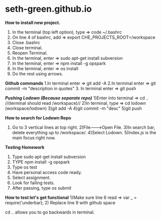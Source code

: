 # seth-green.github.io

**How to install new project.**
1. In the terminal (top left option), type => code ~/.bashrc
2. On line 4 of bashrc, add => export CHE_PROJECTS_ROOT=/workspace
3. Close .bashrc
4. Close terminal.
5. Reopen Terminal.
6. In the terminal, enter => sudo apt-get install subversion
7. In the terminal, enter => npm install -g opspark
8. In the terminal, enter => os install
9. Do the rest using arrows.


**Github commands**
1.In terminal enter => git add -A
2.In terminal enter => git commit -m "description in quotes" 
3. In terminal enter => git push 

***Pushing Lodown (Because separate repo)***
1)Enter into terminal => cd .. //(terminal should read /workspace)//
2)In terminal, type => cd lodown (workspace/lodown)
3)git add -A
4)git commit -m "desc"
5)git push

**How to search for Lodown Repo**
1) Go to 3 vertical lines at top right.
2)File--->Open File.
3)In search bar, delete everything up to /workspace/.
4)Select Lodown.
5)Index.js is the main focus right now.

**Testing Homework**
1. Type sudo apt-get install subversion
2. TYPE npm install -g opspark
4. Type os test
5. Have personal access code ready.
6. Select assignment.
7. Look for failing tests.
8. After passing, type os submit

**How to test let's get functional**
1)Make sure line 6 read => var _ = require('underbar);
2) Replace line 9 with github space


cd .. allows you to go backwards in terminal.